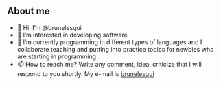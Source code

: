 ## About me

- 👋 Hi, I’m @brunelesqui
- 👀 I’m interested in developing software
- 🌱 I’m currently programming in different types of languages and I collaborate teaching and putting into practice topics for newbies who are starting in programming
- 📫 How to reach me? Write any comment, idea, criticize that I will respond to you shortly. My e-mail is <a href='mailto:bruno_cba_05@hotmail.com'>brunelesqui</a>

<!---
brunelesqui/brunelesqui is a ✨ special ✨ repository because its `README.md` (this file) appears on your GitHub profile.
You can click the Preview link to take a look at your changes.
--->
